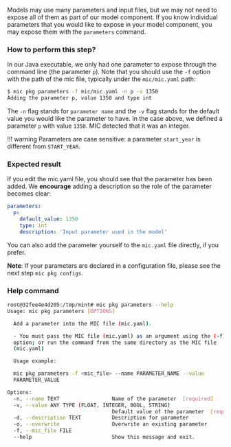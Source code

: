 Models may use many parameters and input files, but we may not need to expose all of them as part of our model component. If you know individual parameters that you would like to expose in your model component, you may expose them with the `parameters` command.

### How to perform this step?

In our Java executable, we only had one parameter to expose through the command line (the parameter `p`). Note that you should use the `-f` option with the path of the mic file, typically under the `mic/mic.yaml` path:

```bash
$ mic pkg parameters -f mic/mic.yaml -n p -v 1350
Adding the parameter p, value 1350 and type int
```
The `-n` flag stands for `parameter name` and the `-v` flag stands for the default value you would like the parameter to have. In the case above, we defined a parameter `p` with value `1350`. MIC detected that it was an integer.

!!! warning
    Parameters are case sensitive: a parameter `start_year` is different from `START_YEAR`.

### Expected result

If you edit the mic.yaml file, you should see that the parameter has been added. We **encourage** adding a description so the role of the parameter becomes clear:

```yaml
parameters:
  p:
    default_value: 1350
    type: int
    description: 'Input parameter used in the model'
```

You can also add the parameter yourself to the `mic.yaml` file directly, if you prefer.

**Note**: If your parameters are declared in a configuration file, please see the next step `mic pkg configs`.

### Help command

```bash
root@32fee4e4d205:/tmp/mint# mic pkg parameters --help
Usage: mic pkg parameters [OPTIONS]

  Add a parameter into the MIC file (mic.yaml).

  - You must pass the MIC file (mic.yaml) as an argument using the (-f)
  option; or run the command from the same directory as the MIC file
  (mic.yaml)

  Usage example:

  mic pkg parameters -f <mic_file> --name PARAMETER_NAME --value
  PARAMETER_VALUE

Options:
  -n, --name TEXT                 Name of the parameter  [required]
  -v, --value ANY TYPE (FLOAT, INTEGER, BOOL, STRING)
                                  Default value of the parameter  [required]
  -d, --description TEXT          Description for parameter
  -o, --overwrite                 Overwrite an existing parameter
  -f, --mic_file FILE
  --help                          Show this message and exit.
```


